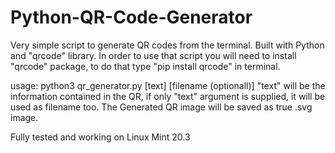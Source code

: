 # Python-QR-Code-Generator
Very simple script to generate QR codes from the terminal. Built with Python and "qrcode" library.
In order to use that script you will need to install "qrcode" package, to do that type "pip install qrcode" in terminal.

usage:
python3 qr_generator.py [text] [filename (optionall)]
"text" will be the information contained in the QR, if only "text" argument is supplied, it will be used as filename too. The 
Generated QR image will be saved as true .svg image.

Fully tested and working on Linux Mint 20.3


